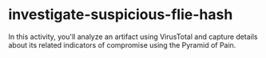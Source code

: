 # investigate-suspicious-flie-hash
In this activity, you'll analyze an artifact using VirusTotal and capture details about its related indicators of compromise using the Pyramid of Pain.  
